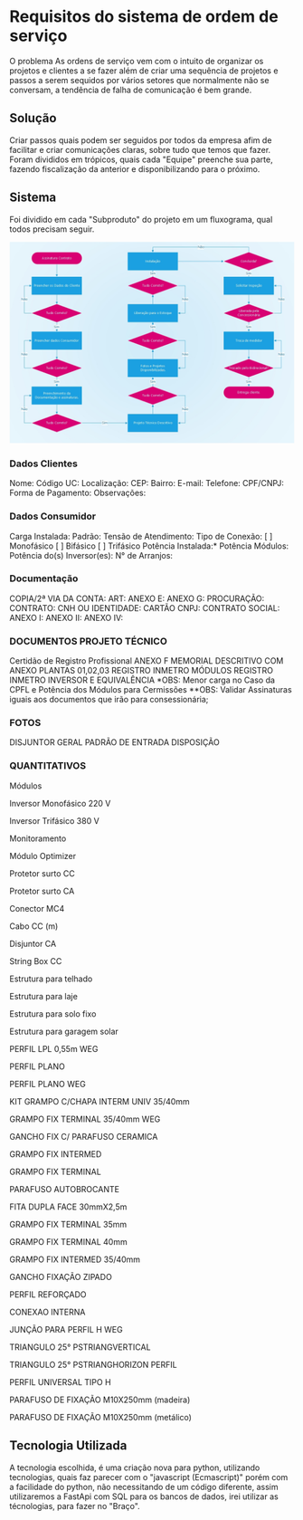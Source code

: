 # Requisitos do sistema de ordem de serviço
O problema
As ordens de serviço vem com o intuito de organizar os projetos e clientes a se fazer além de criar uma sequência de projetos e passos a serem sequidos por vários setores que normalmente não se conversam, a tendência de falha de comunicação é bem grande.

## Solução
Criar passos quais podem ser seguidos por todos da empresa afim de facilitar e criar comunicações claras, sobre tudo que temos que fazer. Foram divididos em trópicos, quais cada "Equipe" preenche sua parte, fazendo fiscalização da anterior e disponibilizando para o próximo.

## Sistema
Foi dividido em cada "Subproduto" do projeto em um fluxograma, qual todos precisam seguir.

![Fluxograma Projeto Energens API](./FluxogramaAtividadesNovaOS.jpg)

### Dados Clientes
Nome:
Código UC:
Localização:
CEP:
Bairro:
E-mail:
Telefone:
CPF/CNPJ:
Forma de Pagamento:
Observações:

### Dados Consumidor
Carga Instalada:
Padrão:
Tensão de Atendimento:
Tipo de Conexão: [ ] Monofásico [ ] Bifásico [ ] Trifásico
Potência Instalada:*
Potência Módulos:
Potência do(s) Inversor(es):
N° de Arranjos:

### Documentação
COPIA/2ª VIA DA CONTA:
ART:
ANEXO E:
ANEXO G:
PROCURAÇÃO:
CONTRATO:
CNH OU IDENTIDADE:
CARTÃO CNPJ:
CONTRATO SOCIAL:
ANEXO I:
ANEXO II:
ANEXO IV:

### DOCUMENTOS PROJETO TÉCNICO
Certidão de Registro Profissional
ANEXO F
MEMORIAL DESCRITIVO COM ANEXO
PLANTAS 01,02,03
REGISTRO INMETRO MÓDULOS
REGISTRO INMETRO INVERSOR E EQUIVALÊNCIA
*OBS: Menor carga no Caso da CPFL e Potência dos Módulos para Cermissões
**OBS: Validar Assinaturas iguais aos documentos que irão para consessionária;

### FOTOS
DISJUNTOR GERAL
PADRÃO DE ENTRADA
DISPOSIÇÃO

### QUANTITATIVOS

Módulos

Inversor Monofásico 220 V

Inversor Trifásico 380 V

Monitoramento

Módulo Optimizer

Protetor surto CC

Protetor surto CA

Conector MC4

Cabo CC (m)

Disjuntor CA

String Box CC

Estrutura para telhado

Estrutura para laje

Estrutura para solo fixo

Estrutura para garagem solar

PERFIL LPL 0,55m WEG

PERFIL PLANO

PERFIL PLANO WEG

KIT GRAMPO C/CHAPA INTERM UNIV 35/40mm

GRAMPO FIX TERMINAL 35/40mm WEG

GANCHO FIX C/ PARAFUSO CERAMICA

GRAMPO FIX INTERMED

GRAMPO FIX TERMINAL

PARAFUSO AUTOBROCANTE

FITA DUPLA FACE 30mmX2,5m

GRAMPO FIX TERMINAL 35mm

GRAMPO FIX TERMINAL 40mm

GRAMPO FIX INTERMED 35/40mm

GANCHO FIXAÇÃO ZIPADO

PERFIL REFORÇADO

CONEXAO INTERNA

JUNÇÃO PARA PERFIL H WEG

TRIANGULO 25° PSTRIANGVERTICAL

TRIANGULO 25° PSTRIANGHORIZON
PERFIL

PERFIL UNIVERSAL TIPO H

PARAFUSO DE FIXAÇÃO M10X250mm (madeira)

PARAFUSO DE FIXAÇÃO M10X250mm (metálico)

## Tecnologia Utilizada
A tecnologia escolhida, é uma criação nova para python, utilizando tecnologias, quais faz parecer com o "javascript (Ecmascript)" porém com a facilidade do python, não necessitando de um código diferente, assim utilizaremos a FastApi com SQL para os bancos de dados, irei utilizar as técnologias, para fazer no "Braço".
